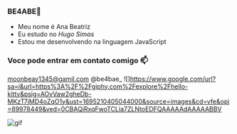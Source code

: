 ### BE4ABE💙

- Meu nome é Ana Beatriz
- Eu estudo no _Hugo Simas_
- Estou me desenvolvendo na linguagem JavaScript

### Voce pode entrar em contato comigo 📫

moonbeay1345@gamil.com
@be4bae_
![]https://www.google.com/url?sa=i&url=https%3A%2F%2Fgiphy.com%2Fexplore%2Fhello-kitty&psig=AOvVaw2gheDb-MKzT7jMD4oZqO1y&ust=1695210405044000&source=images&cd=vfe&opi=89978449&ved=0CBAQjRxqFwoTCLia7ZLNtoEDFQAAAAAdAAAAABBV

![gif](https://github.com/be4bae/BE4ABE/assets/145451351/0396df09-8c60-4530-a7f3-fafdcda0fbdf)




